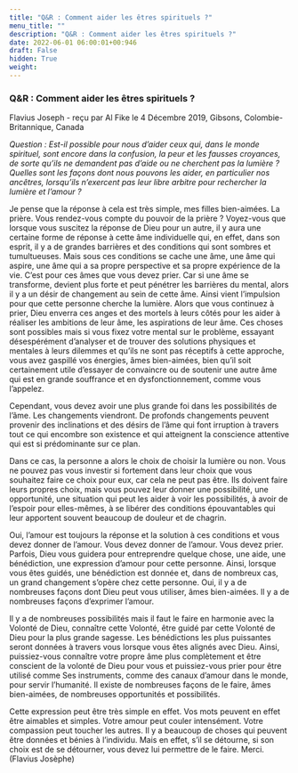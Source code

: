 ```yaml
---
title: "Q&R : Comment aider les êtres spirituels ?"
menu_title: ""
description: "Q&R : Comment aider les êtres spirituels ?"
date: 2022-06-01 06:00:01+00:946
draft: False
hidden: True
weight:
---
```

### Q&R : Comment aider les êtres spirituels ?

Flavius Joseph - reçu par Al Fike le 4 Décembre 2019, Gibsons, Colombie-Britannique, Canada

*Question : Est-il possible pour nous d’aider ceux qui, dans le monde spirituel, sont encore dans la confusion, la peur et les fausses croyances, de sorte qu’ils ne demandent pas d’aide ou ne cherchent pas la lumière ? Quelles sont les façons dont nous pouvons les aider, en particulier nos ancêtres, lorsqu’ils n’exercent pas leur libre arbitre pour rechercher la lumière et l’amour ?*

Je pense que la réponse à cela est très simple, mes filles bien-aimées. La prière. Vous rendez-vous compte du pouvoir de la prière ? Voyez-vous que lorsque vous suscitez la réponse de Dieu pour un autre, il y aura une certaine forme de réponse à cette âme individuelle qui, en effet, dans son esprit, il y a de grandes barrières et des conditions qui sont sombres et tumultueuses. Mais sous ces conditions se cache une âme, une âme qui aspire, une âme qui a sa propre perspective et sa propre expérience de la vie. C’est pour ces âmes que vous devez prier. Car si une âme se transforme, devient plus forte et peut pénétrer les barrières du mental, alors il y a un désir de changement au sein de cette âme. Ainsi vient l’impulsion pour que cette personne cherche la lumière. Alors que vous continuez à prier, Dieu enverra ces anges et des mortels à leurs côtés pour les aider à réaliser les ambitions de leur âme, les aspirations de leur âme. Ces choses sont possibles mais si vous fixez votre mental sur le problème, essayant désespérément d’analyser et de trouver des solutions physiques et mentales à leurs dilemmes et qu’ils ne sont pas réceptifs à cette approche, vous avez gaspillé vos énergies, âmes bien-aimées, bien qu’il soit certainement utile d’essayer de convaincre ou de soutenir une autre âme qui est en grande souffrance et en dysfonctionnement, comme vous l’appelez.

Cependant, vous devez avoir une plus grande foi dans les possibilités de l’âme. Les changements viendront. De profonds changements peuvent provenir des inclinations et des désirs de l’âme qui font irruption à travers tout ce qui encombre son existence et qui atteignent la conscience attentive qui est si prédominante sur ce plan.

Dans ce cas, la personne a alors le choix de choisir la lumière ou non. Vous ne pouvez pas vous investir si fortement dans leur choix que vous souhaitez faire ce choix pour eux, car cela ne peut pas être. Ils doivent faire leurs propres choix, mais vous pouvez leur donner une possibilité, une opportunité, une situation qui peut les aider à voir les possibilités, à avoir de l’espoir pour elles-mêmes, à se libérer des conditions épouvantables qui leur apportent souvent beaucoup de douleur et de chagrin.

Oui, l’amour est toujours la réponse et la solution à ces conditions et vous devez donner de l’amour. Vous devez donner de l’amour. Vous devez prier. Parfois, Dieu vous guidera pour entreprendre quelque chose, une aide, une bénédiction, une expression d’amour pour cette personne. Ainsi, lorsque vous êtes guidés, une bénédiction est donnée et, dans de nombreux cas, un grand changement s’opère chez cette personne. Oui, il y a de nombreuses façons dont Dieu peut vous utiliser, âmes bien-aimées. Il y a de nombreuses façons d’exprimer l’amour.

Il y a de nombreuses possibilités mais il faut le faire en harmonie avec la Volonté de Dieu, connaître cette Volonté, être guidé par cette Volonté de Dieu pour la plus grande sagesse. Les bénédictions les plus puissantes seront données à travers vous lorsque vous êtes alignés avec Dieu. Ainsi, puissiez-vous connaître votre propre âme plus complètement et être conscient de la volonté de Dieu pour vous et puissiez-vous prier pour être utilisé comme Ses instruments, comme des canaux d’amour dans le monde, pour servir l’humanité. Il existe de nombreuses façons de le faire, âmes bien-aimées, de nombreuses opportunités et possibilités.

Cette expression peut être très simple en effet. Vos mots peuvent en effet être aimables et simples. Votre amour peut couler intensément. Votre compassion peut toucher les autres. Il y a beaucoup de choses qui peuvent être données et bénies à l’individu. Mais en effet, s’il se détourne, si son choix est de se détourner, vous devez lui permettre de le faire. Merci. (Flavius Josèphe)



